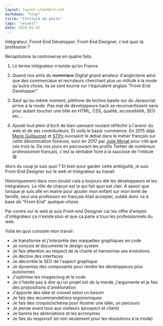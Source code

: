```yaml
---
layout: layout-standard.njk
markdown: "true"
titre: "Intitulé de poste"
tags: "recueil"
date: 2016-01-01
---
```


Intégrateur, Frond-End Développer, Front-End Designer, c'est quoi ta profession ?

Récapitulons la controverse en quatre faits.

1. Le terme intégrateur n'existe qu'en France

2. Quand nos amis du ~~numérique~~ Digital grand amateur d'anglicisme ainsi que des commerciaux et recruteurs cherchant plus un intitulé à la mode qu'autre chose, ils se sont tourné sur l'équivalent anglais "Front-End Developper"

3. Sauf qu'au même moment, pléthore de techno basée sur du Javascript arrive à la mode. Pas mal de développeurs back se reconvertissent sans pour autant toucher une bille en HTML, CSS, qualité, accessibilité, SEO etc…

4. Ajouté tout plein d'écrit de bien-pensant voulant réfléchir à l'avenir du web et de ses contributeurs.
Et voilà le bazar commence.
En 2015 déjà [Marie Guillaumet](https://marieguillaumet.com/les-mots-qui-fachent-2-integrateur-web-vs-developpeur-front-end/) et [STPo](https://www.stpo.fr/blog/je-ne-suis-pas-developpeur/) ouvraient le débat dans le métier français sur cette dénomination foireuse, suivi en 2017 par [Julie Moyat](https://www.lalutineduweb.fr/je-suis-integrateur-web/) pour cité que ces trois la.
De nos jours en parcourant les profils Twitter de nombreux professionnel français, c'est la véritable foire à la saucisse de l'intitulé 😅


Alors du coup je suis quoi ?
Et bien pour garder cette ambiguïté, je suis Front-End Designer sur le web et Intégrateur au travail

Historiquement dans mon boulot cela a toujours été les développeurs et les intégrateurs.
Le rôle de chacun est le qui fait quoi est clair.
À savoir que lorsque je suis allé en mairie pour ajouter mon enfant sur mon livret de famille, seul une profession en français était accepter, oublié donc ce à base de "Front-End" quelque-chose.

Par contre sur le web je suis Front-end Designer car les offre d'emploi d'intégrateur ça n'existe plus et que ça parle a tous les professionnels du web.

Voila en quoi consiste mon travail :
- Je transforme et j'interprète des maquettes graphiques en code
- Je conçois et documente le design system
- Je fais attention au respect de la charte et harmonise ses évolutions
- Je décline des interfaces
- Je décorrèle le SEO de l'aspect graphique
- Je dynamise des composants pour rendre les développeurs plus autonomes
- J'optimise les images/svg et le code
- Je n'hésite pas à dire qu'un projet est de la merde, j'argumente et je fais des propositions d'amélioration
- J'apporte des idée et conseil selon un besoin
- Je fais des recommandations ergonomiques
- Je fais des croquis/schéma pour illustrer une idée, un parcours
- Je pense avant tous aux visiteurs (prospect et client)
- Je bannis les abréviations et les acronymes
- Je fais du responsif (et non seulement pour les résolutions à la mode)